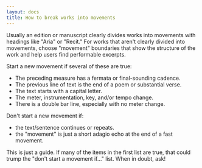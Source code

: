 ```yaml
---
layout: docs
title: How to break works into movements
---
```


Usually an edition or manuscript clearly divides works into movements with headings like "Aria" or "Recit." For works that aren't clearly divided into movements, choose "movement" boundaries that show the structure of the work and help users find performable excerpts.

Start a new movement if several of these are true:

- The preceding measure has a fermata or final-sounding cadence.
- The previous line of text is the end of a poem or substantial verse.
- The text starts with a capital letter.
- The meter, instrumentation, key, and/or tempo change.
- There is a double bar line, especially with no meter change.

Don't start a new movement if:

- the text/sentence continues or repeats.
- the "movement" is just a short adagio echo at the end of a fast movement.

This is just a guide. If many of the items in the first list are true, that could trump the "don't start a movement if…" list. When in doubt, ask!